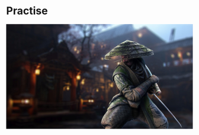 # Practise

![image alt](https://github.com/Vincent-lab-create/Practise/blob/8986dfee3153c89d80f1dc6061109cd467481d01/4K-Wallpaper-Gaming-88685%20(1).jpg)
